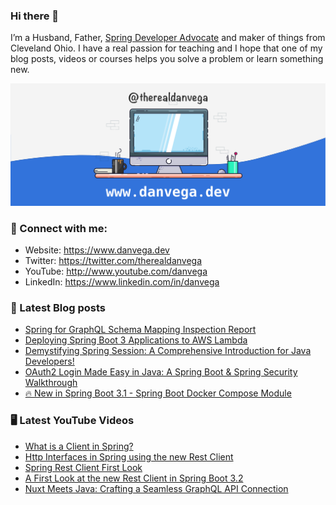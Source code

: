 ### Hi there 👋

I’m a Husband, Father, [Spring Developer Advocate](https://tanzu.vmware.com/developer/advocates/) and maker of things from Cleveland Ohio. I have a real passion for teaching and I hope that one of my blog posts, videos or courses helps you solve a problem or learn something new.

![Profile Header](./github_profile_header.png)

### 🤝 Connect with me:

- Website: https://www.danvega.dev
- Twitter: https://twitter.com/therealdanvega
- YouTube: http://www.youtube.com/danvega
- LinkedIn: https://www.linkedin.com/in/danvega

### 📝 Latest Blog posts

<!-- BLOG-POST-LIST:START -->
- [Spring for GraphQL Schema Mapping Inspection Report](https://www.danvega.dev/blog/2023/07/17/graphql-schema-mapping-inspection)
- [Deploying Spring Boot 3 Applications to AWS Lambda](https://www.danvega.dev/blog/2023/06/30/aws-lambda-spring-boot-3)
- [Demystifying Spring Session: A Comprehensive Introduction for Java Developers!](https://www.danvega.dev/blog/2023/05/03/spring-session-introduction)
- [OAuth2 Login Made Easy in Java: A Spring Boot &amp; Spring Security Walkthrough](https://www.danvega.dev/blog/2023/04/28/spring-security-oauth2-login)
- [🔥 New in Spring Boot 3.1 - Spring Boot Docker Compose Module](https://www.danvega.dev/blog/2023/04/26/spring-boot-docker-compose)
<!-- BLOG-POST-LIST:END -->

### 🖥 Latest YouTube Videos

<!-- YOUTUBE:START -->
- [What is a Client in Spring?](https://www.youtube.com/watch?v=yBUskJd0Qww)
- [Http Interfaces in Spring using the new Rest Client](https://www.youtube.com/watch?v=jgR9PxeY1mU)
- [Spring Rest Client First Look](https://www.youtube.com/watch?v=owD-bIeOYcY)
- [A First Look at the new Rest Client in Spring Boot 3.2](https://www.youtube.com/watch?v=UDNrJAvKc0k)
- [Nuxt Meets Java: Crafting a Seamless GraphQL API Connection](https://www.youtube.com/watch?v=GzB-pL7gJcc)
<!-- YOUTUBE:END -->
